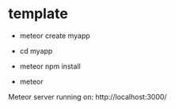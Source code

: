 # template

- meteor create myapp

- cd myapp

- meteor npm install

- meteor

Meteor server running on: http://localhost:3000/
